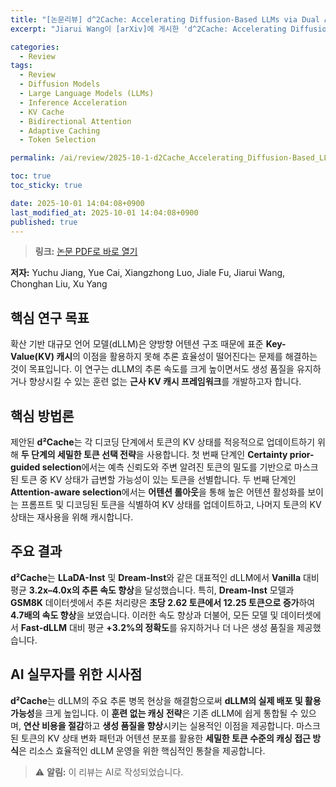 ```yaml
---
title: "[논문리뷰] d^2Cache: Accelerating Diffusion-Based LLMs via Dual Adaptive Caching"
excerpt: "Jiarui Wang이 [arXiv]에 게시한 'd^2Cache: Accelerating Diffusion-Based LLMs via Dual Adaptive Caching' 논문에 대한 자세한 리뷰입니다."

categories:
  - Review
tags:
  - Review
  - Diffusion Models
  - Large Language Models (LLMs)
  - Inference Acceleration
  - KV Cache
  - Bidirectional Attention
  - Adaptive Caching
  - Token Selection

permalink: /ai/review/2025-10-1-d2Cache_Accelerating_Diffusion-Based_LLMs_via_Dual_Adaptive_Caching/

toc: true
toc_sticky: true

date: 2025-10-01 14:04:08+0900
last_modified_at: 2025-10-01 14:04:08+0900
published: true
---
```

> **링크:** [논문 PDF로 바로 열기](https://arxiv.org/abs/2509.23094)

**저자:** Yuchu Jiang, Yue Cai, Xiangzhong Luo, Jiale Fu, Jiarui Wang, Chonghan Liu, Xu Yang



## 핵심 연구 목표
확산 기반 대규모 언어 모델(dLLM)은 양방향 어텐션 구조 때문에 표준 **Key-Value(KV) 캐시**의 이점을 활용하지 못해 추론 효율성이 떨어진다는 문제를 해결하는 것이 목표입니다. 이 연구는 dLLM의 추론 속도를 크게 높이면서도 생성 품질을 유지하거나 향상시킬 수 있는 훈련 없는 **근사 KV 캐시 프레임워크**를 개발하고자 합니다.

## 핵심 방법론
제안된 **d²Cache**는 각 디코딩 단계에서 토큰의 KV 상태를 적응적으로 업데이트하기 위해 **두 단계의 세밀한 토큰 선택 전략**을 사용합니다. 첫 번째 단계인 **Certainty prior-guided selection**에서는 예측 신뢰도와 주변 알려진 토큰의 밀도를 기반으로 마스크된 토큰 중 KV 상태가 급변할 가능성이 있는 토큰을 선별합니다. 두 번째 단계인 **Attention-aware selection**에서는 **어텐션 롤아웃**을 통해 높은 어텐션 활성화를 보이는 프롬프트 및 디코딩된 토큰을 식별하여 KV 상태를 업데이트하고, 나머지 토큰의 KV 상태는 재사용을 위해 캐시합니다.

## 주요 결과
**d²Cache**는 **LLaDA-Inst** 및 **Dream-Inst**와 같은 대표적인 dLLM에서 **Vanilla** 대비 평균 **3.2x–4.0x의 추론 속도 향상**을 달성했습니다. 특히, **Dream-Inst** 모델과 **GSM8K** 데이터셋에서 추론 처리량은 **초당 2.62 토큰에서 12.25 토큰으로 증가**하여 **4.7배의 속도 향상**을 보였습니다. 이러한 속도 향상과 더불어, 모든 모델 및 데이터셋에서 **Fast-dLLM** 대비 평균 **+3.2%의 정확도**를 유지하거나 더 나은 생성 품질을 제공했습니다.

## AI 실무자를 위한 시사점
**d²Cache**는 dLLM의 주요 추론 병목 현상을 해결함으로써 **dLLM의 실제 배포 및 활용 가능성**을 크게 높입니다. 이 **훈련 없는 캐싱 전략**은 기존 dLLM에 쉽게 통합될 수 있으며, **연산 비용을 절감**하고 **생성 품질을 향상**시키는 실용적인 이점을 제공합니다. 마스크된 토큰의 KV 상태 변화 패턴과 어텐션 분포를 활용한 **세밀한 토큰 수준의 캐싱 접근 방식**은 리소스 효율적인 dLLM 운영을 위한 핵심적인 통찰을 제공합니다.

> ⚠️ **알림:** 이 리뷰는 AI로 작성되었습니다.